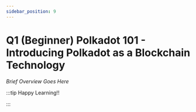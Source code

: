 ```yaml
---
sidebar_position: 9
---
```


# Q1 (Beginner) Polkadot 101 - Introducing Polkadot as a Blockchain Technology

_Brief Overview Goes Here_

:::tip Happy Learning!!

<QuestButton text="Go To Quest" link="https://app.stackup.dev/quest_page/q1-beginner-polkadot-101---introducing-polkadot-as-a-blockchain-technology" />

:::
